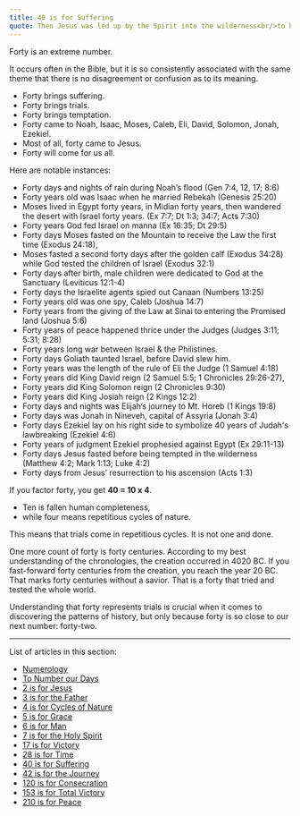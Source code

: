 ```yaml
---
title: 40 is for Suffering
quote: Then Jesus was led up by the Spirit into the wilderness<br/>to be tempted by the devil. And after fasting<br/>forty days and forty nights, he was hungry.<br/> - Matthew 4:1-2
---
```

Forty is an extreme number. 

It occurs often in the Bible, but it is so consistently associated with the same theme 
that there is no disagreement or confusion as to its meaning. 

  - Forty brings suffering. 
  - Forty brings trials. 
  - Forty brings temptation. 
  - Forty came to Noah, Isaac, Moses, Caleb, Eli, David, Solomon, Jonah, Ezekiel.
  - Most of all, forty came to Jesus. 
  - Forty will come for us all. 
  
Here are notable instances:

  - Forty days and nights of rain during Noah’s flood (Gen 7:4, 12, 17; 8:6)
  - Forty years old was Isaac when he married Rebekah (Genesis 25:20)
  - Moses lived in Egypt forty years, in Midian forty years, then wandered the desert with Israel forty years. (Ex 7:7; Dt 1:3; 34:7; Acts 7:30)
  - Forty years God fed Israel on manna (Ex 16:35; Dt 29:5)
  - Forty days Moses fasted on the Mountain to receive the Law the first time (Exodus 24:18), 
  - Moses fasted a second forty days after the golden calf (Exodus 34:28) while God tested the children of Israel (Exodus 32:1)
  - Forty days after birth, male children were dedicated to God at the Sanctuary (Leviticus 12:1-4)
  - Forty days the Israelite agents spied out Canaan (Numbers 13:25)
  - Forty years old was one spy, Caleb (Joshua 14:7)
  - Forty years from the giving of the Law at Sinai to entering the Promised land (Joshua 5:6)
  - Forty years of peace happened thrice under the Judges (Judges 3:11; 5:31; 8:28)
  - Forty years long war between Israel & the Philistines.
  - Forty days Goliath taunted Israel, before David slew him.
  - Forty years was the length of the rule of Eli the Judge (1 Samuel 4:18)
  - Forty years did King David reign (2 Samuel 5:5; 1 Chronicles 29:26-27), 
  - Forty years did King Solomon reign (2 Chronicles 9:30)
  - Forty years did King Josiah reign (2 Kings 12:2)
  - Forty days and nights was Elijah’s journey to Mt. Horeb (1 Kings 19:8)
  - Forty days was Jonah in Nineveh, capital of Assyria (Jonah 3:4)
  - Forty days Ezekiel lay on his right side to symbolize 40 years of Judah's lawbreaking (Ezekiel 4:6)
  - Forty years of judgment Ezekiel prophesied against Egypt (Ex 29:11-13)
  - Forty days Jesus fasted before being tempted in the wilderness (Matthew 4:2; Mark 1:13; Luke 4:2)
  - Forty days from Jesus’ resurrection to his ascension (Acts 1:3)

If you factor forty, you get **40 = 10 x 4**. 

  - Ten is fallen human completeness, 
  - while four means repetitious cycles of nature. 
  
This means that trials come in repetitious cycles. It is not one and done. 

One more count of forty is forty centuries. According to my best understanding of the chronologies,
the creation occurred in 4020 BC. If you fast-forward forty centuries from the creation, 
you reach the year 20 BC. That marks forty centuries without a savior. That is a forty that tried and
tested the whole world.

Understanding that forty represents trials is crucial when it comes to discovering the patterns of history, 
but only because forty is so close to our next number: forty-two.

<hr/>

List of articles in this section:

  - [Numerology](./numerology.html)
  - [To Number our Days](./to-number-our-days.html)
  - [2 is for Jesus](./2-is-for-jesus.html)
  - [3 is for the Father](./3-is-for-the-father.html)
  - [4 is for Cycles of Nature](./4-is-for-cycles-of-nature.html)
  - [5 is for Grace](./5-is-for-grace.html)
  - [6 is for Man](./6-is-for-man.html)
  - [7 is for the Holy Spirit](./7-is-for-the-holy-spirit.html)
  - [17 is for Victory](./17-is-for-victory.html)
  - [28 is for Time](./28-is-for-time.html)
  - [40 is for Suffering](./40-is-for-suffering.html)
  - [42 is for the Journey](./42-is-for-the-journey.html)
  - [120 is for Consecration](./120-is-for-consecration.html)
  - [153 is for Total Victory](./153-is-for-total-victory.html)
  - [210 is for Peace](./210-is-for-peace.html)

